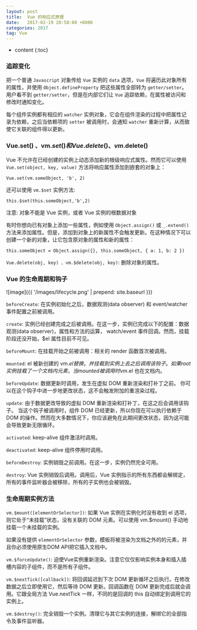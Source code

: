 ```yaml
---
layout: post
title:  Vue 的响应式原理
date:   2017-02-19 20:58:00 +0800
categories: 2017
tag: Vue
---
```


* content
{:toc}

### 追踪变化

把一个普通 `Javascript` 对象传给 `Vue` 实例的 `data` 选项，`Vue` 将遍历此对象所有的属性，并使用 `Object.defineProperty` 把这些属性全部转为 `getter/setter`。用户看不到 `getter/setter`，但是在内部它们让 `Vue` 追踪依赖，在属性被访问和修改时通知变化。

每个组件实例都有相应的 `watcher` 实例对象，它会在组件渲染的过程中把属性记录为依赖，之后当依赖项的 `setter` 被调用时，会通知 `watcher` 重新计算，从而致使它关联的组件得以更新。

### Vue.set() 、vm.$set() 和 Vue.delete() 、vm.$delete()

Vue 不允许在已经创建的实例上动态添加新的根级响应式属性。然而它可以使用 `Vue.set(object, key, value)` 方法将响应属性添加到嵌套的对象上：

	Vue.set(vm.someObject, 'b', 2)

还可以使用 `vm.$set` 实例方法:

	this.$set(this.someObject,'b',2)

注意: 对象不能是 Vue 实例，或者 Vue 实例的根数据对象

有时你想向已有对象上添加一些属性，例如使用 `Object.assign()` 或 `_.extend()` 方法来添加属性。但是，添加到对象上的新属性不会触发更新。在这种情况下可以创建一个新的对象，让它包含原对象的属性和新的属性：

	this.someObject = Object.assign({}, this.someObject, { a: 1, b: 2 })

`Vue.delete(obj, key) 、vm.$delete(obj, key)`: 删除对象的属性。

### Vue 的生命周期和钩子

![image]({{ '/images/lifecycle.png' | prepend: site.baseurl }})

`beforeCreate`: 在实例初始化之后，数据观测(data observer) 和 event/watcher 事件配置之前被调用。

`create`: 实例已经创建完成之后被调用。在这一步，实例已完成以下的配置：数据观测(data observer)，属性和方法的运算， watch/event 事件回调。然而，挂载阶段还没开始，$el 属性目前不可见。

`beforeMount`: 在挂载开始之前被调用：相关的 render 函数首次被调用。

`mounted`: el 被新创建的 vm.$el 替换，并挂载到实例上去之后调用该钩子。如果 root 实例挂载了一个文档内元素，当 mounted 被调用时 vm.$el 也在文档内。

`beforeUpdate`: 数据更新时调用，发生在虚拟 DOM 重新渲染和打补丁之前。
你可以在这个钩子中进一步地更改状态，这不会触发附加的重渲染过程。

`update`: 由于数据更改导致的虚拟 DOM 重新渲染和打补丁，在这之后会调用该钩子。
当这个钩子被调用时，组件 DOM 已经更新，所以你现在可以执行依赖于 DOM 的操作。然而在大多数情况下，你应该避免在此期间更改状态，因为这可能会导致更新无限循环。

`activated`: keep-alive 组件激活时调用。

`deactivated`: keep-alive 组件停用时调用。

`beforeDestroy`: 实例销毁之前调用。在这一步，实例仍然完全可用。

`destroy`: Vue 实例销毁后调用。调用后，Vue 实例指示的所有东西都会解绑定，所有的事件监听器会被移除，所有的子实例也会被销毁。

### 生命周期实例方法

`vm.$mount([elementOrSelector])`: 如果 Vue 实例在实例化时没有收到 el 选项，则它处于“未挂载”状态，没有关联的 DOM 元素。可以使用 vm.$mount() 手动地挂载一个未挂载的实例。

如果没有提供 `elementOrSelector` 参数，模板将被渲染为文档之外的的元素，并且你必须使用原生DOM API把它插入文档中。

`vm.$forceUpdate()`: 迫使Vue实例重新渲染。注意它仅仅影响实例本身和插入插槽内容的子组件，而不是所有子组件。

`vm.$nextTick([callback])`: 将回调延迟到下次 DOM 更新循环之后执行。在修改数据之后立即使用它，然后等待 DOM 更新。回调函数在 DOM 更新完成后就会调用。它跟全局方法 Vue.nextTick 一样，不同的是回调的 this 自动绑定到调用它的实例上。

`vm.$destroy()`: 完全销毁一个实例。清理它与其它实例的连接，解绑它的全部指令及事件监听器。